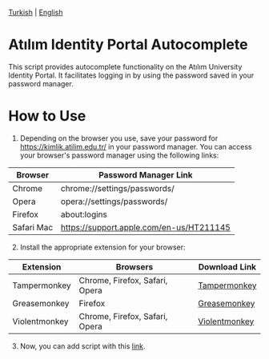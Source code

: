 [Turkish](https://github.com/babico/atilim-kimlik-autocomplete/blob/main/README.tr.md) | [English](https://github.com/babico/atilim-kimlik-autocomplete/blob/main/README.md)

# Atılım Identity Portal Autocomplete
This script provides autocomplete functionality on the Atılım University Identity Portal. It facilitates logging in by using the password saved in your password manager.

# How to Use
1. Depending on the browser you use, save your password for https://kimlik.atilim.edu.tr/ in your password manager. You can access your browser's password manager using the following links:

| Browser | Password Manager Link |
|--------|------------------------------|
| Chrome | chrome://settings/passwords/ |
| Opera | opera://settings/passwords/ |
| Firefox | about:logins |
| Safari Mac | https://support.apple.com/en-us/HT211145 |

2. Install the appropriate extension for your browser:

| Extension	| Browsers | Download Link |
|-----------|----------|---------------|
| Tampermonkey | Chrome, Firefox, Safari, Opera | [Tampermonkey](https://www.tampermonkey.net/) |
| Greasemonkey | Firefox | [Greasemonkey](https://addons.mozilla.org/en-US/firefox/addon/greasemonkey/) |
| Violentmonkey | Chrome, Firefox, Safari, Opera | [Violentmonkey](https://violentmonkey.github.io/get-it/) |

3. Now, you can add script with this [link](https://raw.githubusercontent.com/babico/atilim-kimlik-autocomplete/main/main.user.js). 

